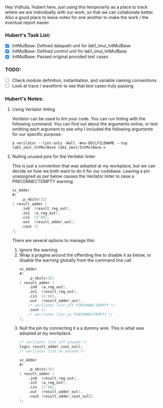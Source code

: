 Hey Vidhula, Hubert here, just using this temporarily as a place to track where we are individually with our work, so that we can collaborate better.
Also a good place to leave notes for one another to make the work / the eventual report easier.

### Hubert's Task List:
- [x] IntMulBase: Defined datapath unit for lab1_imul_IntMulBase
- [x] IntMulBase: Defined control unit for lab1_imul_IntMulBase
- [x] IntMulBase: Passed original provided test cases

### TODO:
- [ ] Check module definition, instantiation, and variable naming conventions
- [ ] Look at trace / waveform to see that test cases truly passing

### Hubert's Notes:

1. Using Verilator linting

    Verilator can be used to lint your code. You can run linting with the following command. You can find out about the arguments online, or test omitting each argument to see why I included the following arguments for our specific purpose:
    ```
    $ verilator --lint-only -Wall -Wno-DECLFILENAME --top lab1_imul_IntMulBase lab1_imul/IntMulBase.v
    ```

2. Nulling unused pins for the Verilator linter

    This is just a convention that was adopted at my workplace, but we can decide on how we both want to do it for our codebase. Leaving a pin unassigned as per below causes the Verilator linter to raise a PINCONNECTEMPTY warning.

    ```verilog
    vc_Adder
    #(
        .p_nbits(32)
    ) result_adder (
        .in0  (result_reg_out),
        .in1  (a_reg_out),
        .cin  (1'b0),
        .out  (result_adder_out),
        .cout ()
    );
    ```
    There are several options to manage this:
    1. Ignore the warning
    2. Wrap a pragma around the offending line to disable it as below, or disable the warning globally from the command line call
        ```verilog
        vc_Adder
        #(
            .p_nbits(32)
        ) result_adder (
            .in0  (a_reg_out),
            .in1  (result_reg_out),
            .cin  (1'b0),
            .out  (result_adder_out),
            /* verilator lint_off PINCONNECTEMPTY */
            .cout ()
            /* verilator lint_on PINCONNECTEMPTY */
        );
        ```
    3. Null the pin by connecting it a a dummy wire. This is what was adopted at my workplace.
        ```verilog
        /* verilator lint_off unused */
        logic result_adder_cout_null;
        /* verilator lint_on unused */

        vc_Adder
        #(
            .p_nbits(32)
        ) result_adder (
            .in0  (result_reg_out),
            .in1  (a_reg_out),
            .cin  (1'b0),
            .out  (result_adder_out),
            .cout (result_adder_cout_null)
        );
        ```